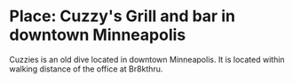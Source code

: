# Place: Cuzzy's Grill and bar in downtown Minneapolis

Cuzzies is an old dive located in downtown Minneapolis. It is located within walking distance of the office at Br8kthru.